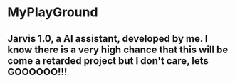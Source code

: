 # MyPlayGround
## Jarvis 1.0, a AI assistant, developed by me. I know there is a very high chance that this will be come a retarded project but I don't care, lets GOOOOOO!!!
